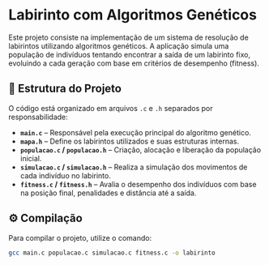 # Labirinto com Algoritmos Genéticos

Este projeto consiste na implementação de um sistema de resolução de labirintos utilizando algoritmos genéticos. A aplicação simula uma população de indivíduos tentando encontrar a saída de um labirinto fixo, evoluindo a cada geração com base em critérios de desempenho (fitness).

## 📁 Estrutura do Projeto

O código está organizado em arquivos `.c` e `.h` separados por responsabilidade:

- **`main.c`** – Responsável pela execução principal do algoritmo genético.
- **`mapa.h`** – Define os labirintos utilizados e suas estruturas internas.
- **`populacao.c` / `populacao.h`** – Criação, alocação e liberação da população inicial.
- **`simulacao.c` / `simulacao.h`** – Realiza a simulação dos movimentos de cada indivíduo no labirinto.
- **`fitness.c` / `fitness.h`** – Avalia o desempenho dos indivíduos com base na posição final, penalidades e distância até a saída.

## ⚙️ Compilação

Para compilar o projeto, utilize o comando:

```bash
gcc main.c populacao.c simulacao.c fitness.c -o labirinto

